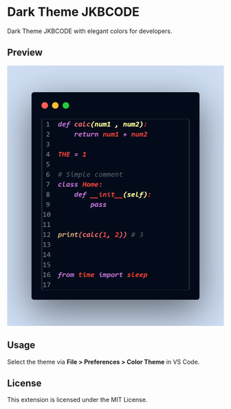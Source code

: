 # Dark Theme JKBCODE

Dark Theme JKBCODE with elegant colors for developers.

## Preview 
![Image](https://raw.githubusercontent.com/0xp10/Dark-Theme-JKBCODE/refs/heads/main/theme-preview.png "Theme Preview")



## Usage

Select the theme via **File > Preferences > Color Theme** in VS Code.

## License

This extension is licensed under the MIT License.
